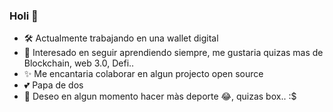 ### Holi 👋

- 🛠️ Actualmente trabajando en una wallet digital
- 📙 Interesado en seguir aprendiendo siempre, me gustaria quizas mas de Blockchain, web 3.0,  Defi..
- ✨ Me encantaria colaborar en algun projecto open source
- 💕 Papa de dos
- 🥊 Deseo en algun momento hacer màs deporte 😂, quizas box.. :$
